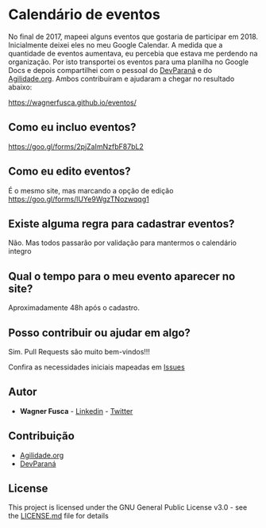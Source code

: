 # Calendário de eventos

No final de 2017, mapeei alguns eventos que gostaria de participar em 2018. Inicialmente deixei eles no meu Google Calendar. A medida que a quantidade de eventos aumentava, eu percebia que estava me perdendo na organização. Por isto transportei os eventos para uma planilha no Google Docs e depois compartilhei com o pessoal do [DevParaná](https://devparana.slack.com/) e do [Agilidade.org](https://agilidade.slack.com/). Ambos contribuíram e ajudaram a chegar no resultado abaixo:

https://wagnerfusca.github.io/eventos/

## Como eu incluo eventos? 
https://goo.gl/forms/2pjZaImNzfbF87bL2

## Como eu edito eventos? 
É o mesmo site, mas marcando a opção de edição
https://goo.gl/forms/lUYe9WgzTNozwqqg1

## Existe alguma regra para cadastrar eventos?
Não. Mas todos passarão por validação para mantermos o calendário integro

## Qual o tempo para o meu evento aparecer no site?
Aproximadamente 48h após o cadastro.


## Posso contribuir ou ajudar em algo?
Sim. Pull Requests são muito bem-vindos!!!

Confira as necessidades iniciais mapeadas em [Issues](https://github.com/wagnerfusca/eventos/issues)


## Autor
* **Wagner Fusca** - [Linkedin](https://www.linkedin.com/in/wagnerfusca/) - [Twitter](https://www.twitter.com/tiofusca)

## Contribuição
* [Agilidade.org](https://agilidade.slack.com/)
* [DevParaná](https://devparana.slack.com/)

## License
This project is licensed under the GNU General Public License v3.0 - see the [LICENSE.md](LICENSE.md) file for details

